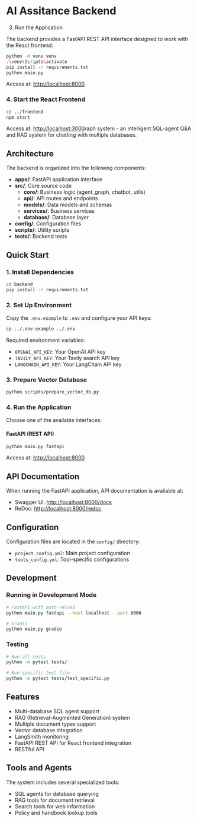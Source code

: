 # AI Assitance Backend

3. Run the Application

The backend provides a FastAPI REST API interface designed to work with the React frontend:

```bash
python -m venv venv
.\venv\Scripts\activate
pip install -r requirements.txt
python main.py
```

Access at: <http://localhost:8000>

### 4. Start the React Frontend

```bash
cd ../frontend
npm start
```

Access at: <http://localhost:3000>raph system - an intelligent SQL-agent Q&A and RAG system for chatting with multiple databases.

## Architecture

The backend is organized into the following components:

- **apps/**: FastAPI application interface
- **src/**: Core source code
  - **core/**: Business logic (agent_graph, chatbot, utils)
  - **api/**: API routes and endpoints
  - **models/**: Data models and schemas
  - **services/**: Business services
  - **database/**: Database layer
- **config/**: Configuration files
- **scripts/**: Utility scripts
- **tests/**: Backend tests

## Quick Start

### 1. Install Dependencies

```bash
cd backend
pip install -r requirements.txt
```

### 2. Set Up Environment

Copy the `.env.example` to `.env` and configure your API keys:

```bash
cp ../.env.example ../.env
```

Required environment variables:
- `OPENAI_API_KEY`: Your OpenAI API key
- `TAVILY_API_KEY`: Your Tavily search API key
- `LANGCHAIN_API_KEY`: Your LangChain API key

### 3. Prepare Vector Database

```bash
python scripts/prepare_vector_db.py
```

### 4. Run the Application

Choose one of the available interfaces:

#### FastAPI (REST API)

```bash
python main.py fastapi
```

Access at: <http://localhost:8000>

## API Documentation

When running the FastAPI application, API documentation is available at:

- Swagger UI: <http://localhost:8000/docs>
- ReDoc: <http://localhost:8000/redoc>

## Configuration

Configuration files are located in the `config/` directory:
- `project_config.yml`: Main project configuration
- `tools_config.yml`: Tool-specific configurations

## Development

### Running in Development Mode

```bash
# FastAPI with auto-reload
python main.py fastapi --host localhost --port 8000

# Gradio
python main.py gradio
```

### Testing

```bash
# Run all tests
python -m pytest tests/

# Run specific test file
python -m pytest tests/test_specific.py
```

## Features

- Multi-database SQL agent support
- RAG (Retrieval-Augmented Generation) system
- Multiple document types support
- Vector database integration
- LangSmith monitoring
- FastAPI REST API for React frontend integration
- RESTful API

## Tools and Agents

The system includes several specialized tools:
- SQL agents for database querying
- RAG tools for document retrieval
- Search tools for web information
- Policy and handbook lookup tools
